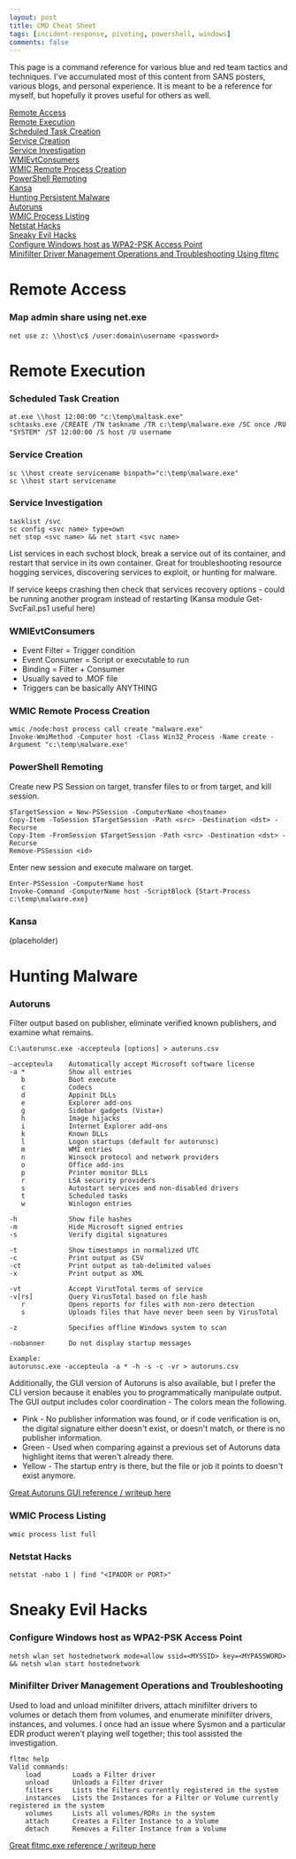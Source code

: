 ```yaml
---
layout: post
title: CMD Cheat Sheet
tags: [incident-response, pivoting, powershell, windows]
comments: false
---
```

This page is a command reference for various blue and red team tactics and techniques. I've accumulated most of this content from SANS posters, various blogs, and personal experience. It is meant to be a reference for myself, but hopefully it proves useful for others as well.

[Remote Access](#remote-access)  
[Remote Execution](#remote-execution)  
[Scheduled Task Creation](#scheduled-task-creation)  
[Service Creation](#service-creation)  
[Service Investigation](#service-investigation)  
[WMIEvtConsumers](#wmievtconsumers)  
[WMIC Remote Process Creation](#wmic-remote-process-creation)  
[PowerShell Remoting](#powershell-remoting)  
[Kansa](#kansa)  
[Hunting Persistent Malware](#hunting-persistent-malware)  
[Autoruns](#autoruns)  
[WMIC Process Listing](#wmic-process-listing)  
[Netstat Hacks](#netstat-hacks)  
[Sneaky Evil Hacks](#sneaky-evil-hacks)  
[Configure Windows host as WPA2-PSK Access Point](#configure-windows-host-as-wpa2-psk-access-point)  
[Minifilter Driver Management Operations and Troubleshooting Using fltmc](#minifilter-driver-management-operations-and-troubleshooting-using-fltmc)

# Remote Access
### Map admin share using net.exe
```
net use z: \\host\c$ /user:domain\username <password>
```

# Remote Execution

### Scheduled Task Creation
```
at.exe \\host 12:00:00 "c:\temp\maltask.exe"
schtasks.exe /CREATE /TN taskname /TR c:\temp\malware.exe /SC once /RU "SYSTEM" /ST 12:00:00 /S host /U username
```

### Service Creation
```
sc \\host create servicename binpath="c:\temp\malware.exe"
sc \\host start servicename
```

### Service Investigation
```
tasklist /svc
sc config <svc name> type=own
net stop <svc name> && net start <svc name>
```
List services in each svchost block, break a service out of its container, and restart that service in its own container. Great for troubleshooting resource hogging services, discovering services to exploit, or hunting for malware.

If service keeps crashing then check that services recovery options - could be running another program instead of restarting (Kansa module Get-SvcFail.ps1 useful here)

### WMIEvtConsumers
- Event Filter = Trigger condition
- Event Consumer = Script or executable to run
- Binding = Filter + Consumer
- Usually saved to .MOF file
- Triggers can be basically ANYTHING

### WMIC Remote Process Creation
```
wmic /node:host process call create "malware.exe"
Invoke-WmiMethod -Computer host -Class Win32_Process -Name create -Argument "c:\temp\malware.exe"
```

### PowerShell Remoting
Create new PS Session on target, transfer files to or from target, and kill session.
```
$TargetSession = New-PSSession -ComputerName <hostname>
Copy-Item -ToSession $TargetSession -Path <src> -Destination <dst> -Recurse
Copy-Item -FromSession $TargetSession -Path <src> -Destination <dst> -Recurse
Remove-PSSession <id>
```
Enter new session and execute malware on target.
```
Enter-PSSession -ComputerName host
Invoke-Command -ComputerName host -ScriptBlock {Start-Process c:\temp\malware.exe}
```

### Kansa
(placeholder)

# Hunting Malware

### Autoruns
Filter output based on publisher, eliminate verified known publishers, and examine what remains.
```
C:\autorunsc.exe -accepteula [options] > autoruns.csv

-accepteula    Automatically accept Microsoft software license
-a *           Show all entries
   b           Boot execute
   c           Codecs
   d           Appinit DLLs
   e           Explorer add-ons
   g           Sidebar gadgets (Vista+)
   h           Image hijacks
   i           Internet Explorer add-ons
   k           Known DLLs
   l           Logon startups (default for autorunsc)
   m           WMI entries
   n           Winsock protocol and network providers
   o           Office add-ins
   p           Printer monitor DLLs
   r           LSA security providers
   s           Autostart services and non-disabled drivers
   t           Scheduled tasks
   w           Winlogon entries

-h             Show file hashes
-m             Hide Microsoft signed entries
-s             Verify digital signatures

-t             Show timestamps in normalized UTC
-c             Print output as CSV
-ct            Print output as tab-delimited values
-x             Print output as XML

-vt            Accept VirutTotal terms of service
-v[rs]         Query VirusTotal based on file hash
   r           Opens reports for files with non-zero detection
   s           Uploads files that have never been seen by VirusTotal

-z             Specifies offline Windows system to scan

-nobanner      Do not display startup messages

Example:
autorunsc.exe -accepteula -a * -h -s -c -vr > autoruns.csv
```
Additionally, the GUI version of Autoruns is also available, but I prefer the CLI version because it enables you to programmatically manipulate output. The GUI output includes color coordination - The colors mean the following.
- Pink - No publisher information was found, or if code verification is on, the digital signature either doesn't exist, or doesn't match, or there is no publisher information.
- Green - Used when comparing against a previous set of Autoruns data highlight items that weren't already there.
- Yellow - The startup entry is there, but the file or job it points to doesn't exist anymore.   

[Great Autoruns GUI reference / writeup here](https://www.howtogeek.com/school/sysinternals-pro/lesson6/)

### WMIC Process Listing
```
wmic process list full
```

### Netstat Hacks
```
netstat -nabo 1 | find "<IPADDR or PORT>"
```

# Sneaky Evil Hacks

### Configure Windows host as WPA2-PSK Access Point
```
netsh wlan set hostednetwork mode=allow ssid=<MYSSID> key=<MYPASSWORD> && netsh wlan start hostednetwork
```

### Minifilter Driver Management Operations and Troubleshooting
Used to load and unload minifilter drivers, attach minifilter drivers to volumes or detach them from volumes, and enumerate minifilter drivers, instances, and volumes. I once had an issue where Sysmon and a particular EDR product weren't playing well together; this tool assisted the investigation.   
```
fltmc help
Valid commands:
    load        Loads a Filter driver
    unload      Unloads a Filter driver
    filters     Lists the Filters currently registered in the system
    instances   Lists the Instances for a Filter or Volume currently registered in the system
    volumes     Lists all volumes/RDRs in the system
    attach      Creates a Filter Instance to a Volume
    detach      Removes a Filter Instance from a Volume
```
[Great fltmc.exe reference / writeup here](https://blogs.msdn.microsoft.com/ntdebugging/2013/03/25/understanding-file-system-minifilter-and-legacy-filter-load-order)
